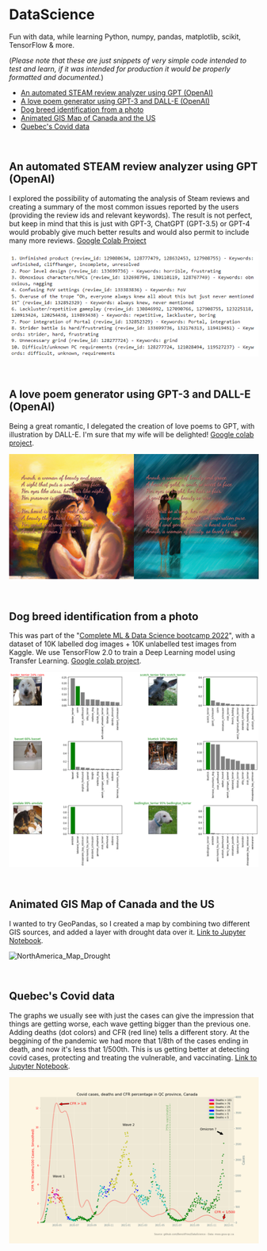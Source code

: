 # DataScience
Fun with data, while learning Python, numpy, pandas, matplotlib, scikit, TensorFlow & more.

(*Please note that these are just snippets of very simple code intended to test and learn, if it was intended for production it would be properly formatted and documented.*)

- [An automated STEAM review analyzer using GPT (OpenAI)](#an-automated-steam-review-analyzer-using-gpt-openai)
- [A love poem generator using GPT-3 and DALL-E (OpenAI)](#a-love-poem-generator-using-gpt-3-and-dall-e-openai)
- [Dog breed identification from a photo](#dog-breed-identification-from-a-photo)
- [Animated GIS Map of Canada and the US](#animated-gis-map-of-canada-and-the-us)
- [Quebec's Covid data](#quebecs-covid-data)

<br>

## An automated STEAM review analyzer using GPT (OpenAI) 
I explored the possibility of automating the analysis of Steam reviews and creating a summary of the most common issues reported by the users (providing the review ids and relevant keywords). The result is not perfect, but keep in mind that this is just with GPT-3, ChatGPT (GPT-3.5) or GPT-4 would probably give much  better results and would also permit to include many more reviews. [Google Colab Project](https://github.com/BenoitFries/DataScience/blob/main/Automated_Steam_review_analysis_with_GPT.ipynb)

![An automated STEAM review analyzer using GPT](https://github.com/BenoitFries/DataScience/blob/main/GPT_Steam_Reviews.png?raw=true)

<br>

## A love poem generator using GPT-3 and DALL-E (OpenAI)
Being a great romantic, I delegated the creation of love poems to GPT, with illustration by DALL-E. I'm sure that my wife will be delighted! [Google colab project](https://github.com/BenoitFries/DataScience/blob/main/An_illustrated_love_poem_generator_using_GPT_and_DALL_E_(OpenAI).ipynb).

![A love poem generator using GPT-3 and DALL-E](https://github.com/BenoitFries/DataScience/blob/main/poems.png?raw=true)

<br>

## Dog breed identification from a photo
This was part of the "[Complete ML & Data Science bootcamp 2022](https://www.udemy.com/course/complete-machine-learning-and-data-science-zero-to-mastery/learn/lecture/18041737#overview)", with a dataset of 10K labelled dog images + 10K unlabelled test images from Kaggle. We use TensorFlow 2.0 to train a Deep Learning model using Transfer Learning. [Google colab project](https://github.com/BenoitFries/DataScience/blob/main/dog_vision.ipynb).

![Dog Breed Identification](https://github.com/BenoitFries/DataScience/blob/main/dogvision.png?raw=true)

<br>

## Animated GIS Map of Canada and the US
I wanted to try GeoPandas, so I created a map by combining two different GIS sources, and added a layer with drought data over it. [Link to Jupyter Notebook](https://github.com/BenoitFries/DataScience/blob/main/GIS%20Map%20of%20US%20and%20Canada%20with%20drought%20data.ipynb).

![NorthAmerica_Map_Drought](https://user-images.githubusercontent.com/40205456/146647247-047bbc31-a9e5-4555-9185-2a9ccc8380db.gif)

<br>

## Quebec's Covid data
The graphs we usually see with just the cases can give the impression that things are getting worse, each wave getting bigger than the previous one. Adding deaths (dot colors) and CFR (red line) tells a different story. At the beggining of the pandemic we had more that 1/8th of the cases ending in death, and now it's less that 1/500th. This is us getting better at detecting covid cases, protecting and treating the vulnerable, and vaccinating. [Link to Jupyter Notebook](https://github.com/BenoitFries/DataScience/blob/main/Exploring%20Quebec's%20COVID%20data.ipynb).

![QC_Covid_Cases_and_Deaths](https://github.com/BenoitFries/DataScience/blob/main/QC_Covid_Cases_and_Deaths.png?raw=true)

<br>
